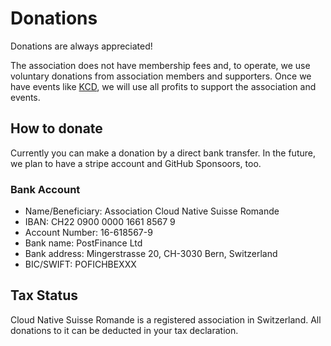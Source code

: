 # Donations

Donations are always appreciated!
  
The association does not have membership fees and, to operate, we use 
voluntary donations from association members and supporters.
Once we have events like [KCD](https://cloud-native-romandy.ch/events/kcd/), 
we will use all profits to support the association and events.

## How to donate

Currently you can make a donation by a direct bank transfer.
In the future, we plan to have a stripe account and GitHub Sponsoors, too.
                               
### Bank Account

* Name/Beneficiary: Association Cloud Native Suisse Romande
* IBAN: CH22 0900 0000 1661 8567 9 
* Account Number: 16-618567-9
* Bank name: PostFinance Ltd
* Bank address: Mingerstrasse 20, CH-3030 Bern, Switzerland
* BIC/SWIFT: POFICHBEXXX

## Tax Status

Cloud Native Suisse Romande is a registered association in Switzerland.
All donations to it can be deducted in your tax declaration.
